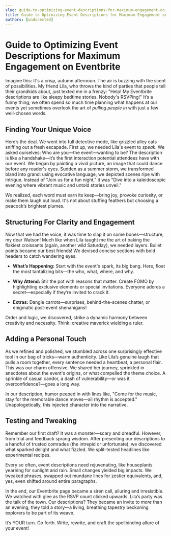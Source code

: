 ```yaml
---
slug: guide-to-optimizing-event-descriptions-for-maximum-engagement-on-eventbrite
title: Guide to Optimizing Event Descriptions for Maximum Engagement on Eventbrite
authors: [undirected]
---
```



# Guide to Optimizing Event Descriptions for Maximum Engagement on Eventbrite

Imagine this: It's a crisp, autumn afternoon. The air is buzzing with the scent of possibilities. My friend Lila, who throws the kind of parties that people tell their grandkids about, just texted me in a frenzy: "Help! My Eventbrite descriptions are like sleepy bedtime stories. Nobody's RSVPing!" It’s a funny thing; we often spend so much time planning what happens at our events yet sometimes overlook the art of *pulling people in* with just a few well-chosen words.

## Finding Your Unique Voice

Here’s the deal. We went into full detective mode, like grizzled alley cats sniffing out a fresh escapade. First up, we needed Lila's event to *speak*. We asked ourselves: Who are you—the event—wanting to be? The description is like a handshake—it’s the first interaction potential attendees have with our event. We began by painting a vivid picture, an image that could dance before any reader's eyes. Sudden as a summer storm, we transformed bland into grand: using evocative language, we depicted scenes ripe with intrigue. Instead of "Join us for a fun night," it was "Dive into a kaleidoscopic evening where vibrant music and untold stories unveil."

We realized, each word must earn its keep—bring joy, provoke curiosity, or make them laugh out loud. It's not about stuffing feathers but choosing a peacock’s brightest plumes.

## Structuring For Clarity and Engagement

Now that we had the voice, it was time to slap it on some bones—structure, my dear Watson! Much like when Lila taught me the art of baking the flakiest croissants (again, another wild Saturday), we needed layers. Bullet points became our best friends! We devised concise sections with bold headers to catch wandering eyes.

- **What’s Happening:** Start with the event's spark, its big bang. Here, float the most tantalizing bits—the who, what, where, and why.
  
- **Why Attend:** Stir the pot with reasons that matter. Create FOMO by highlighting exclusive elements or special invitations. Everyone adores a secret—especially if they’re invited to crack it.

- **Extras:** Dangle carrots—surprises, behind-the-scenes chatter, or enigmatic post-event shenanigans!

Order and logic, we discovered, strike a dynamic harmony between creativity and necessity. Think: creative maverick wielding a ruler.

## Adding a Personal Touch

As we refined and polished, we stumbled across one surprisingly effective tool in our bag of tricks—warm authenticity. Like Lila’s genuine laugh that pulls a room together, every sentence needed a heartbeat, a personal flair. This was our charm offensive. We shared her journey, sprinkled in anecdotes about the event's origins, or what compelled the theme choice. A sprinkle of casual candor, a dash of vulnerability—or was it overconfidence?—goes a long way.

In our description, humor peeped in with lines like, "Come for the music, stay for the memorable dance moves—all rhythm is accepted." Unapologetically, this injected character into the narrative.

## Testing and Tweaking

Remember our first draft? It was a monster—scary and dreadful. However, from trial and feedback sprang wisdom. After presenting our descriptions to a handful of trusted comrades (the intrepid or unfortunate), we discovered what sparked delight and what fizzled. We split-tested headlines like experimental recipes.

Every so often, event descriptions need rejuvenating, like houseplants yearning for sunlight and rain. Small changes yielded big impacts. We tweaked phrases, swapped out mundane lines for zestier equivalents, and, yes, even shifted around entire paragraphs.

In the end, our Eventbrite page became a siren call, alluring and irresistible. We watched with glee as the RSVP count clicked upwards. Lila’s party was the talk of the town. Our descriptions? They became an invite to *more* than an evening, they told a story—a living, breathing tapestry beckoning explorers to be part of its weave.

It’s YOUR turn. Go forth. Write, rewrite, and craft the spellbinding allure of your event!
